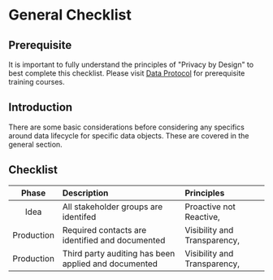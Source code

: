 # General Checklist

## Prerequisite

It is important to fully understand the principles of "Privacy by Design" to best complete this checklist. Please visit [Data Protocol](https://dataprotocol.com) for prerequisite training courses.

## Introduction

There are some basic considerations before considering any specifics around data lifecycle for specific data objects. These are covered in the general section.

## Checklist

| Phase | Description | Principles | 
| :---: | :---------- | :--------- |  
| Idea | All stakeholder groups are identifed | Proactive not Reactive,  |
| Production | Required contacts are identified and documented | Visibility and Transparency,  |
| Production | Third party auditing has been applied and documented | Visibility and Transparency,  |

